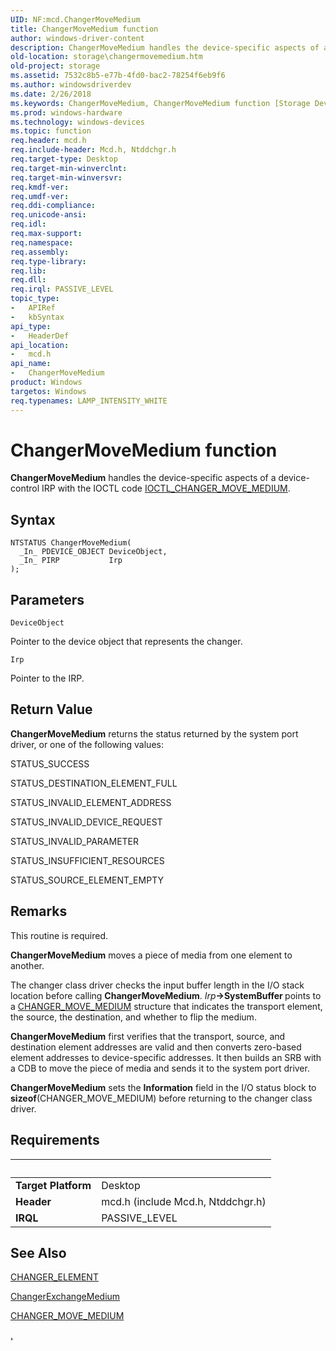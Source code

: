 ```yaml
---
UID: NF:mcd.ChangerMoveMedium
title: ChangerMoveMedium function
author: windows-driver-content
description: ChangerMoveMedium handles the device-specific aspects of a device-control IRP with the IOCTL code IOCTL_CHANGER_MOVE_MEDIUM.
old-location: storage\changermovemedium.htm
old-project: storage
ms.assetid: 7532c8b5-e77b-4fd0-bac2-78254f6eb9f6
ms.author: windowsdriverdev
ms.date: 2/26/2018
ms.keywords: ChangerMoveMedium, ChangerMoveMedium function [Storage Devices], chgrmini_a74d85d9-1b7c-45bc-a826-e60257192a09.xml, mcd/ChangerMoveMedium, storage.changermovemedium
ms.prod: windows-hardware
ms.technology: windows-devices
ms.topic: function
req.header: mcd.h
req.include-header: Mcd.h, Ntddchgr.h
req.target-type: Desktop
req.target-min-winverclnt: 
req.target-min-winversvr: 
req.kmdf-ver: 
req.umdf-ver: 
req.ddi-compliance: 
req.unicode-ansi: 
req.idl: 
req.max-support: 
req.namespace: 
req.assembly: 
req.type-library: 
req.lib: 
req.dll: 
req.irql: PASSIVE_LEVEL
topic_type:
-	APIRef
-	kbSyntax
api_type:
-	HeaderDef
api_location:
-	mcd.h
api_name:
-	ChangerMoveMedium
product: Windows
targetos: Windows
req.typenames: LAMP_INTENSITY_WHITE
---
```



# ChangerMoveMedium function
<b>ChangerMoveMedium</b> handles the device-specific aspects of a device-control IRP with the IOCTL code <a href="..\ntddchgr\ni-ntddchgr-ioctl_changer_move_medium.md">IOCTL_CHANGER_MOVE_MEDIUM</a>.

## Syntax

````
NTSTATUS ChangerMoveMedium(
  _In_ PDEVICE_OBJECT DeviceObject,
  _In_ PIRP           Irp
);
````

## Parameters

`DeviceObject`

Pointer to the device object that represents the changer.

`Irp`

Pointer to the IRP.


## Return Value

<b>ChangerMoveMedium</b> returns the status returned by the system port driver, or one of the following values:
      

STATUS_SUCCESS

STATUS_DESTINATION_ELEMENT_FULL

STATUS_INVALID_ELEMENT_ADDRESS

STATUS_INVALID_DEVICE_REQUEST

STATUS_INVALID_PARAMETER

STATUS_INSUFFICIENT_RESOURCES

STATUS_SOURCE_ELEMENT_EMPTY

## Remarks

This routine is required.

<b>ChangerMoveMedium</b> moves a piece of media from one element to another.

The changer class driver checks the input buffer length in the I/O stack location before calling <b>ChangerMoveMedium</b>. <i>Irp</i><b>-&gt;SystemBuffer </b>points to a <a href="..\ntddchgr\ns-ntddchgr-_changer_move_medium.md">CHANGER_MOVE_MEDIUM</a> structure that indicates the transport element, the source, the destination, and whether to flip the medium. 

<b>ChangerMoveMedium</b> first verifies that the transport, source, and destination element addresses are valid and then converts zero-based element addresses to device-specific addresses. It then builds an SRB with a CDB to move the piece of media and sends it to the system port driver.

<b>ChangerMoveMedium</b> sets the <b>Information</b> field in the I/O status block to <b>sizeof</b>(CHANGER_MOVE_MEDIUM) before returning to the changer class driver.

## Requirements
| &nbsp; | &nbsp; |
| ---- |:---- |
| **Target Platform** | Desktop |
| **Header** | mcd.h (include Mcd.h, Ntddchgr.h) |
| **IRQL** | PASSIVE_LEVEL |

## See Also

<a href="..\ntddchgr\ns-ntddchgr-_changer_element.md">CHANGER_ELEMENT</a>



<a href="..\mcd\nf-mcd-changerexchangemedium.md">ChangerExchangeMedium</a>



<a href="..\ntddchgr\ns-ntddchgr-_changer_move_medium.md">CHANGER_MOVE_MEDIUM</a>



<a href="..\ntddchgr\ni-ntddchgr-ioctl_changer_move_medium.md">,</a>